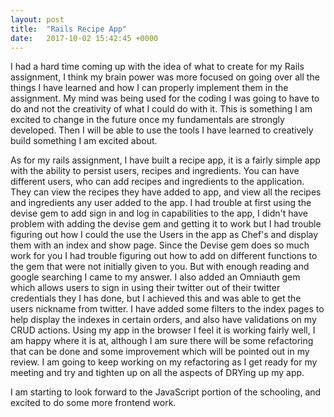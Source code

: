 ```yaml
---
layout: post
title:  "Rails Recipe App"
date:   2017-10-02 15:42:45 +0000
---
```



I had a hard time coming up with the idea of what to create for my Rails assignment, I think my brain power was more focused on going over all the things I have learned and how I can properly implement them in the assignment. My mind was being used for the coding I was going to have to do and not the creativity of what I could do with it. This is something I am excited to change in the future once my fundamentals are strongly developed. Then I will be able to use the tools I have learned to creatively build something I am excited about. 

As for my rails assignment, I have built a recipe app, it is a fairly simple app with the ability to persist users, recipes and ingredients.  You can have different users, who can add recipes and ingredients to the application. They can view the recipes they have added to app, and view all the recipes and ingredients any user added to the app. I had trouble at first using the devise gem to add sign in and log in capabilities to the app, I didn't have problem with adding the devise gem and getting it to work but I had trouble figuring out how I could the use the Users in the app as Chef's and display them with an index and show page. Since the Devise gem does so much work for you I had trouble figuring out how to add on different functions to the gem that were not initially given to you. But with enough reading and google searching I came to my answer. I also added an Omniauth gem which allows users to sign in using their twitter out of their twitter credentials they I has done, but I achieved this and was able to get the users nickname from twitter. I have added some filters to the index pages to help display the indexes in certain orders, and also have validations on my CRUD actions. Using my app in the browser I feel it is working fairly well, I am happy where it is at, although I am sure there will be some refactoring that can be done and some improvement which will be pointed out in my review. I am going to keep working on my refactoring as I get ready for my meeting and try and tighten up on all the aspects of DRYing up my app. 

I am starting to look forward to the JavaScript portion of the schooling, and excited to do some more frontend work. 

